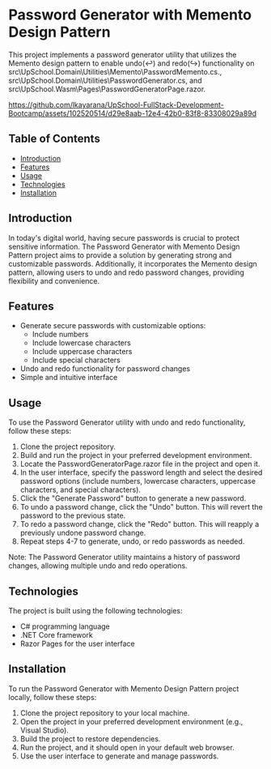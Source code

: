 # Password Generator with Memento Design Pattern

This project implements a password generator utility that utilizes the Memento design pattern to enable undo(↩️) and redo(↪️) functionality on src\UpSchool.Domain\Utilities\Memento\PasswordMemento.cs., src\UpSchool.Domain\Utilities\PasswordGenerator.cs, and src\UpSchool.Wasm\Pages\PasswordGeneratorPage.razor.

https://github.com/lkayarana/UpSchool-FullStack-Development-Bootcamp/assets/102520514/d29e8aab-12e4-42b0-83f8-83308029a89d


## Table of Contents

- [Introduction](#introduction)
- [Features](#features)
- [Usage](#usage)
- [Technologies](#technologies)
- [Installation](#installation)

## Introduction

In today's digital world, having secure passwords is crucial to protect sensitive information. The Password Generator with Memento Design Pattern project aims to provide a solution by generating strong and customizable passwords. Additionally, it incorporates the Memento design pattern, allowing users to undo and redo password changes, providing flexibility and convenience.

## Features

- Generate secure passwords with customizable options:
  - Include numbers
  - Include lowercase characters
  - Include uppercase characters
  - Include special characters
- Undo and redo functionality for password changes
- Simple and intuitive interface

## Usage

To use the Password Generator utility with undo and redo functionality, follow these steps:

1. Clone the project repository.
2. Build and run the project in your preferred development environment.
3. Locate the PasswordGeneratorPage.razor file in the project and open it.
4. In the user interface, specify the password length and select the desired password options (include numbers, lowercase characters, uppercase characters, and special characters).
5. Click the "Generate Password" button to generate a new password.
6. To undo a password change, click the "Undo" button. This will revert the password to the previous state.
7. To redo a password change, click the "Redo" button. This will reapply a previously undone password change.
8. Repeat steps 4-7 to generate, undo, or redo passwords as needed.

Note: The Password Generator utility maintains a history of password changes, allowing multiple undo and redo operations.

## Technologies

The project is built using the following technologies:

- C# programming language
- .NET Core framework
- Razor Pages for the user interface

## Installation

To run the Password Generator with Memento Design Pattern project locally, follow these steps:

1. Clone the project repository to your local machine.
2. Open the project in your preferred development environment (e.g., Visual Studio).
3. Build the project to restore dependencies.
4. Run the project, and it should open in your default web browser.
5. Use the user interface to generate and manage passwords.
